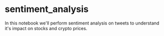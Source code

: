 # sentiment_analysis
In this notebook we'll perform sentiment analysis on tweets to understand it's impact  on stocks  and crypto prices.
